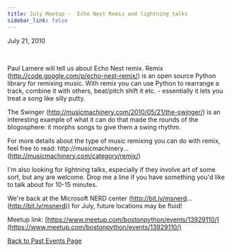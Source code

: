 ```yaml
---
title: July Meetup -  Echo Nest Remix and lightning talks
sidebar_link: false
---
```


July 21, 2010


   

Paul Lamere will tell us about Echo Nest remix. Remix (http://code.google.com/p/echo-nest-remix/) is an open source Python library for remixing music. With remix you can use Python to rearrange a track, combine it with others, beat/pitch shift it etc. - essentially it lets you treat a song like silly putty.

The Swinger (http://musicmachinery.com/2010/05/21/the-swinger/) is an interesting example of what it can do that made the rounds of the blogosphere: it morphs songs to give them a swing rhythm.

For more details about the type of music remixing you can do with remix, feel free to read: http://musicmachinery... (http://musicmachinery.com/category/remix/)

I'm also looking for lightning talks, especially if they involve art of some sort, but any are welcome. Drop me a line if you have something you'd like to talk about for 10-15 minutes.

We're back at the Microsoft NERD center (http://bit.ly/msnerd... (http://bit.ly/msnerd)) for July, future locations may be fluid!


Meetup link: [https://www.meetup.com/bostonpython/events/13929110/](https://www.meetup.com/bostonpython/events/13929110/)

[Back to Past Events Page](index.md)